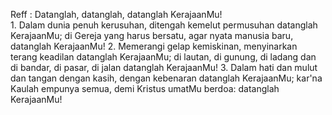 Reff :
Datanglah, datanglah, datanglah KerajaanMu!
<br>
1.
Dalam dunia penuh kerusuhan, ditengah kemelut permusuhan
datanglah KerajaanMu; di Gereja yang harus bersatu, agar nyata
manusia baru, datanglah KerajaanMu!
2.
Memerangi gelap kemiskinan, menyinarkan terang keadilan
datanglah KerajaanMu; di lautan, di gunung, di ladang
dan di bandar, di pasar, di jalan datanglah KerajaanMu!
3.
Dalam hati dan mulut dan tangan dengan kasih, dengan
kebenaran datanglah KerajaanMu; kar'na Kaulah empunya semua,
demi Kristus umatMu berdoa: datanglah KerajaanMu!